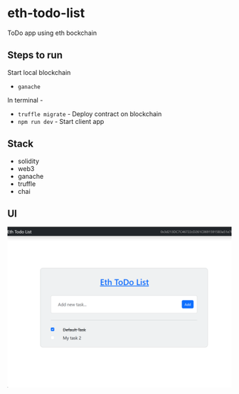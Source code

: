 # eth-todo-list

ToDo app using eth bockchain

## Steps to run

Start local blockchain

- `ganache`

In terminal -

- `truffle migrate` - Deploy contract on blockchain
- `npm run dev` - Start client app

## Stack

- solidity
- web3
- ganache
- truffle
- chai

## UI

![demo image](./data/image.png)
